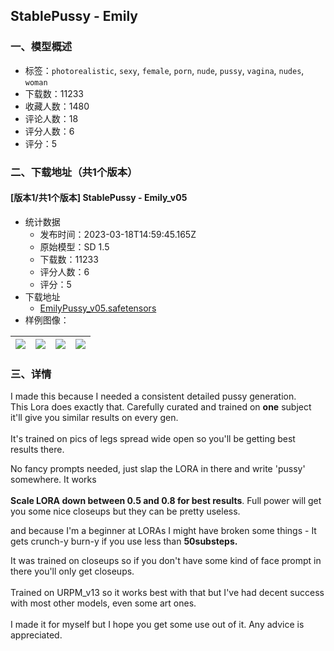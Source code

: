 ## StablePussy - Emily
### 一、模型概述

- 标签：`photorealistic`, `sexy`, `female`, `porn`, `nude`, `pussy`, `vagina`, `nudes`, `woman`
- 下载数：11233
- 收藏人数：1480
- 评论人数：18
- 评分人数：6
- 评分：5

### 二、下载地址（共1个版本）

#### [版本1/共1个版本] StablePussy - Emily_v05

- 统计数据
  - 发布时间：2023-03-18T14:59:45.165Z
  - 原始模型：SD 1.5
  - 下载数：11233
  - 评分人数：6
  - 评分：5
- 下载地址
  - [EmilyPussy_v05.safetensors](https://civitai.com/api/download/models/24920)
- 样例图像：

| <img src="https://image.civitai.com/xG1nkqKTMzGDvpLrqFT7WA/29331953-07c7-4e0f-ac29-1628a4124600/width=450/272502.jpeg" /> | <img src="https://image.civitai.com/xG1nkqKTMzGDvpLrqFT7WA/15191b5b-ede9-46fb-2c32-00959cef3d00/width=450/272513.jpeg" /> | <img src="https://image.civitai.com/xG1nkqKTMzGDvpLrqFT7WA/7640630b-b193-40de-6e6e-9564d9573400/width=450/272512.jpeg" /> | <img src="https://image.civitai.com/xG1nkqKTMzGDvpLrqFT7WA/eaf9c2ad-1d88-434f-cfcc-7b5284137f00/width=450/272511.jpeg" /> |
| ---- | ---- | ---- | ---- |


### 三、详情
<p>I made this because I needed a consistent detailed pussy generation.<br />This Lora does exactly that. Carefully curated and trained on <strong>one</strong> subject it'll give you similar results on every gen. <br /><br />It's trained on pics of legs spread wide open so you'll be getting best results there.</p><p>No fancy prompts needed, just slap the LORA in there and write 'pussy' somewhere. It works<br /><br /><strong>Scale LORA down between 0.5 and 0.8 for best results</strong>. Full power will get you some nice closeups but they can be pretty useless.</p><p></p><p>and because I'm a beginner at LORAs I might have broken some things - It gets crunch-y burn-y if you use less than <strong>50substeps.</strong></p><p></p><p>It was trained on closeups so if you don't have some kind of face prompt in there you'll only get closeups.<br /><br />Trained on URPM_v13 so it works best with that but I've had decent success with most other models, even some art ones. <br /><br />I made it for myself but I hope you get some use out of it. Any advice is appreciated.</p>